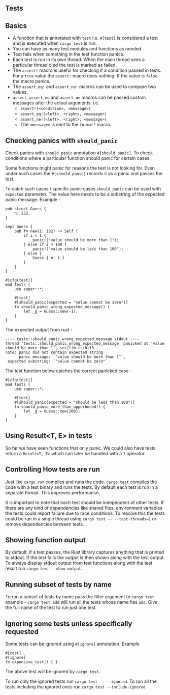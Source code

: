 ## Tests

## Basics

- A function that is annotated with `test` i.e. `#[test]` is considered a test and is executed when `cargo test` is run.
- You can have as many test modules and functions as needed.
- Test fails when something in the test function panics.
- Each test is run in its own thread. When the main thread sees a particular thread died the test is marked as failed.
- The `assert!` macro is useful for checking if a condition passed in tests. For a `true` value the `assert!` macro does nothing. If the value is `false` the macro panics.
- The `assert_eq!` and `assert_ne!` macros can be used to compare two values.
- `assert`, `assert_eq` and `assert_ne` macros can be passed custom messages after the actual arguments. i.e.
   - `assert!(<condition>, <message>)`
   - `assert_eq!(<left>, <right>, <message>)`
   - `assert_ne!(<left>, <right>, <message>)`
   - The `<message>` is sent to the `format!` macro.


## Checking panics with `should_panic`

Check panics with `should_panic` annotation `#[should_panic]`. To check conditions where a particular function should panic for certain cases.

Some functions might panic for reasons the test is not looking for. Even under such cases the `#[should_panic]` records it as a panic and passes the test.

To catch such cases / specific panic cases `should_panic` can be used with `expected` parameter. The value here needs to be a substring of the expected panic message. Example -

```
pub struct Guess {
    n: i32,
}

impl Guess {
    pub fn new(i: i32) -> Self {
        if i < 1 {
            panic!("value should be more than 1");
        } else if i > 100 {
            panic!("value should be less than 100");
        } else {
            Guess { n: i }
        }
    }
}

#[cfg(test)]
mod tests {
    use super::*;

    #[test]
    #[should_panic(expected = "value cannot be zero")]
    fn should_panic_wrong_expected_message() {
        let _g = Guess::new(-1);
    }
}
```

The expected output from rust -

```
---- tests::should_panic_wrong_expected_message stdout ----
thread 'tests::should_panic_wrong_expected_message' panicked at 'value should be more than 1', src/lib.rs:8:13
note: panic did not contain expected string
      panic message: `"value should be more than 1"`,
 expected substring: `"value cannot be zero"`
```

The test function below catches the correct panicked case -

```
#[cfg(test)]
mod tests {
    use super::*;

    #[test]
    #[should_panic(expected = "should be less than 100")]
    fn should_panic_more_than_upperbound() {
        let _g = Guess::new(200);
    }
}
```

## Using Result<T, E> in tests

So far we have seen functions that only panic. We could also have tests return a `Result<T, E>` which can later be handled with a `?` operator.


## Controlling How tests are run

Just like `cargo run` compiles and runs the code. `cargo test` compiles the code with a test binary and runs the tests. By default each test is run in a separate thread. This improves performance. 

It is important to note that each test should be independent of other tests. If there are any kind of dependencies like shared files, environment variables the tests could report failure due to race conditions. To resolve this the tests could be run in a single thread using `cargo test -- --test-threads=1` or remove dependencies between tests.

## Showing function output

By default, if a test passes, the Rust library captures anything that is printed to stdout. If the test fails the output is then shown along with the test output. To always display stdout output from test functions along with the test result run `cargo test --show-output`.

## Running subset of tests by name

To run a subset of tests by name pass the filter argument to `cargo test` example - `cargo test add` will run all the tests whose name has `add`. Give the full name of the test to run just one test.

## Ignoring some tests unless specifically requested

Some tests can be ignored using `#[ignore]` annotation. Example 

```
#[test]
#[ignore]
fn expensive_test() { }
```

The above test will be ignored by `cargo test`. 

To run only the ignored tests run `cargo test -- --ignored`. 
To run all the tests including the ignored ones run `cargo test --include-ignored`
